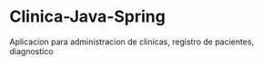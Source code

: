 Clinica-Java-Spring
===================

Aplicacion para administracion de clinicas, registro de pacientes, diagnostico
